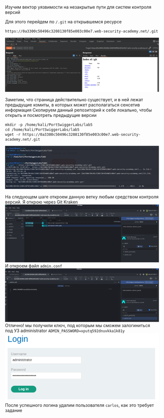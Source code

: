 Изучим вектор уязвимости на незакрытые пути для систем контроля версий

Для этого перейдем по `/.git` на открывшемся ресурсе
```
https://0a3300c50496c3208130f85e003c00e7.web-security-academy.net/.git
```
![img](https://github.com/adyatlove/PortSwiggerAcademy/blob/main/6.%20Information%20disclosure%20vulnerabilities/5.%20Information%20disclosure%20in%20version%20control%20history/pics%20for%20walktrough/1.png)

Заметим, что страница действительно существует, и в ней лежат предыдущие комиты, в которых может располагаться сенсетив информация
Скопируем данный репозиторий к себе локально, чтобы открыть и посмотреть предыдущие версии
```
mkdir -p /home/kali/PortSwiggerLabs/lab5
cd /home/kali/PortSwiggerLabs/lab5
wget -r https://0a3300c50496c3208130f85e003c00e7.web-security-academy.net/.git
```
![img](https://github.com/adyatlove/PortSwiggerAcademy/blob/main/6.%20Information%20disclosure%20vulnerabilities/5.%20Information%20disclosure%20in%20version%20control%20history/pics%20for%20walktrough/2.png)

На следующем шаге откроем данную ветку любым средством контроля версий. Я открою через Git Kraken
![img](https://github.com/adyatlove/PortSwiggerAcademy/blob/main/6.%20Information%20disclosure%20vulnerabilities/5.%20Information%20disclosure%20in%20version%20control%20history/pics%20for%20walktrough/4.png)
И откроем файл `admin.conf`
![img](https://github.com/adyatlove/PortSwiggerAcademy/blob/main/6.%20Information%20disclosure%20vulnerabilities/5.%20Information%20disclosure%20in%20version%20control%20history/pics%20for%20walktrough/5.png)
Отлично! мы получили ключ, под которым мы сможем залогиниться под УЗ administrator
`ADMIN_PASSWORD=xputq592dnuvkka1k81y`
![img](https://github.com/adyatlove/PortSwiggerAcademy/blob/main/6.%20Information%20disclosure%20vulnerabilities/5.%20Information%20disclosure%20in%20version%20control%20history/pics%20for%20walktrough/6.png)
После успешного логина удалим пользователя `carlos`, как это требует задание
